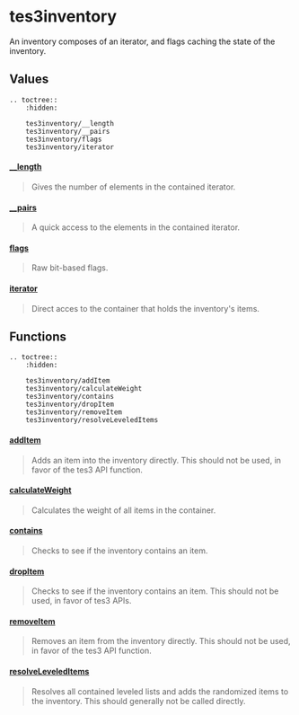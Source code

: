 # tes3inventory

An inventory composes of an iterator, and flags caching the state of the inventory.

## Values

```eval_rst
.. toctree::
    :hidden:

    tes3inventory/__length
    tes3inventory/__pairs
    tes3inventory/flags
    tes3inventory/iterator
```

#### [__length](tes3inventory/__length.md)

> Gives the number of elements in the contained iterator.

#### [__pairs](tes3inventory/__pairs.md)

> A quick access to the elements in the contained iterator.

#### [flags](tes3inventory/flags.md)

> Raw bit-based flags.

#### [iterator](tes3inventory/iterator.md)

> Direct acces to the container that holds the inventory's items.

## Functions

```eval_rst
.. toctree::
    :hidden:

    tes3inventory/addItem
    tes3inventory/calculateWeight
    tes3inventory/contains
    tes3inventory/dropItem
    tes3inventory/removeItem
    tes3inventory/resolveLeveledItems
```

#### [addItem](tes3inventory/addItem.md)

> Adds an item into the inventory directly. This should not be used, in favor of the tes3 API function.

#### [calculateWeight](tes3inventory/calculateWeight.md)

> Calculates the weight of all items in the container.

#### [contains](tes3inventory/contains.md)

> Checks to see if the inventory contains an item.

#### [dropItem](tes3inventory/dropItem.md)

> Checks to see if the inventory contains an item. This should not be used, in favor of tes3 APIs.

#### [removeItem](tes3inventory/removeItem.md)

> Removes an item from the inventory directly. This should not be used, in favor of the tes3 API function.

#### [resolveLeveledItems](tes3inventory/resolveLeveledItems.md)

> Resolves all contained leveled lists and adds the randomized items to the inventory. This should generally not be called directly.
